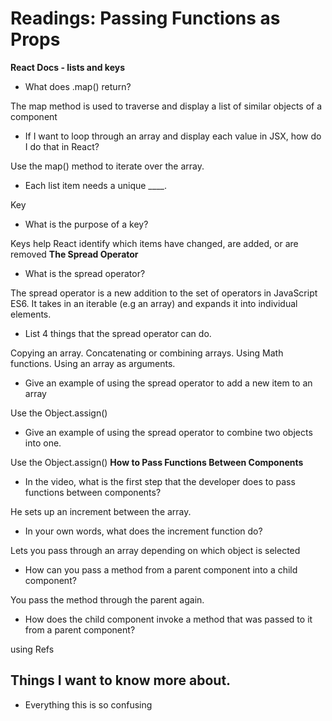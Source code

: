 # Readings: Passing Functions as Props

**React Docs - lists and keys**

- What does .map() return?

The map method is used to traverse and display a list of similar objects of a component
- If I want to loop through an array and display each value in JSX, how do I do that in React?

Use the map() method to iterate over the array.
- Each list item needs a unique ____.

Key
- What is the purpose of a key?


Keys help React identify which items have changed, are added, or are removed
**The Spread Operator**

- What is the spread operator?

The spread operator is a new addition to the set of operators in JavaScript ES6. It takes in an iterable (e.g an array) and expands it into individual elements.
- List 4 things that the spread operator can do.


Copying an array. Concatenating or combining arrays. Using Math functions. Using an array as arguments.
- Give an example of using the spread operator to add a new item to an array

Use the Object.assign()
- Give an example of using the spread operator to combine two objects into one.


Use the Object.assign()
**How to Pass Functions Between Components**

- In the video, what is the first step that the developer does to pass functions between components?

He sets up an increment between the array.
- In your own words, what does the increment function do?

Lets you pass through an array depending on which object is selected
- How can you pass a method from a parent component into a child component?

You pass the method through the parent again.
- How does the child component invoke a method that was passed to it from a parent component?


using Refs
## Things I want to know more about.

- Everything this is so confusing
